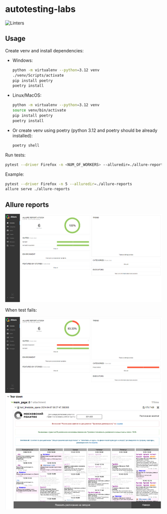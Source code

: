 # autotesting-labs

![Linters](https://github.com/yakser/autotesting-labs/actions/workflows/linters.yml/badge.svg)

## Usage

Create venv and install dependencies:

- Windows:
    ```bash
    python -m virtualenv --python=3.12 venv
    ./venv/Scripts/activate
    pip install poetry
    poetry install
    ```
  
- Linux/MacOS:
    ```bash
    python -m virtualenv --python=3.12 venv
    source venv/bin/activate
    pip install poetry
    poetry install
    ```

- Or create venv using poetry (python 3.12 and poetry should be already installed):
  ```bash
  poetry shell
  ```

Run tests:

```bash
pytest --driver Firefox -n <NUM_OF_WORKERS> --alluredir=./allure-reports
```

Example: 

```bash
pytest --driver Firefox -n 5 --alluredir=./allure-reports
allure serve ./allure-reports
```

## Allure reports

![img.png](img/img.png)

When test fails:

![img.png](img/img_2.png)
![img_1.png](img/img_1.png)
